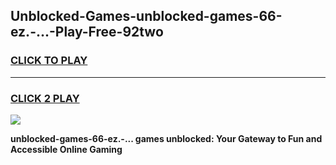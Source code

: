 
## Unblocked-Games-unblocked-games-66-ez.-...-Play-Free-92two
<h3>
<a href="https://premium76.site?title=unblocked-games-66-ez.-...&ref=21A">CLICK TO PLAY</a></h3>
<hr>

<h3>
<a href="https://premium76.site?title=unblocked-games-66-ez.-...&ref=21A">CLICK 2 PLAY</a>
  
</h3>

<a href="https://premium76.site?title=unblocked-games-66-ez.-...&ref=21A"><img src="https://clearcache.store/games.png"></a>


**unblocked-games-66-ez.-... games unblocked: Your Gateway to Fun and Accessible Online Gaming**
